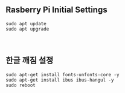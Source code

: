 ## Rasberry Pi Initial Settings
````
sudo apt update
sudo apt upgrade
````
<br/>

## 한글 깨짐 설정
````
sudo apt-get install fonts-unfonts-core -y
sudo apt-get install ibus ibus-hangul -y
sudo reboot
````
